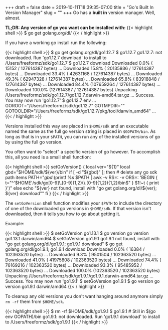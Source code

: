 +++ 
draft = false
date = 2019-10-11T18:39:35-07:00
title = "Go's Built In Version Manager"
slug = "" 
+++
Go has a **built in** version manager. Well, almost.

**TL;DR: Any version of go you want can be installed with:**
{{< highlight shell >}}
$ go get golang.org/dl/<go version string>
{{< / highlight >}}

If you have a working go install run the following:

{{< highlight shell >}}
$ go get golang.org/dl/go1.12.7
$ go1.12.7
go1.12.7: not downloaded. Run 'go1.12.7 download' to install to /Users/freeformz/sdk/go1.12.7
$ go1.12.7 download
Downloaded   0.0% (    15152 / 127614387 bytes) ...
Downloaded  15.8% ( 20135936 / 127614387 bytes) ...
Downloaded  33.4% ( 42631168 / 127614387 bytes) ...
Downloaded  49.3% ( 62947328 / 127614387 bytes) ...
Downloaded  65.8% ( 83918848 / 127614387 bytes) ...
Downloaded  84.4% (107659264 / 127614387 bytes) ...
Downloaded 100.0% (127614387 / 127614387 bytes)
Unpacking /Users/freeformz/sdk/go1.12.7/go1.12.7.darwin-amd64.tar.gz ...
Success. You may now run 'go1.12.7'
$ go1.12.7 env
...
GOROOT="/Users/freeformz/sdk/go1.12.7"
GOTMPDIR=""
GOTOOLDIR="/Users/freeformz/sdk/go1.12.7/pkg/tool/darwin_amd64"
...
{{< / highlight >}}


Versions installed this way are placed in `$HOME/sdk` and an executable named the same as the full go version string is placed in `$GOPATH/bin`. As long as that is in your `$PATH`, you can run any of the installed versions of go by using the full go version.

You often want to "select" a specific version of go however. To accomplish this, all you need is a small shell function:

{{< highlight shell >}}
setGoVersion() {
  local ver="${1}"
  local gbd="$HOME/sdk/${ver}/bin"
  if [ -d "${gbd}" ]; then
    # delete any go sdk path items
    PATH="${gbd}:$(printf %s $PATH | awk -v RS=: -v ORS=: 'BEGIN { t="^'$HOME'/sdk/go[0-9]\.[0-9]{1,2}(\.[0-9]{1,2}){1,2}/bin$" } $1!~t { print }')"
  else
    echo "${ver} not found, install with \"go get golang.org/dl/${ver}; ${ver} download\""
  fi
}
{{< / highlight >}}

The `setGoVersion` shell function modifies your `$PATH` to include the directory of one of the downloaded go versions in `$HOME/sdk`. If that version isn't downloaded, then it tells you how to go about getting it.

Example:

{{< highlight shell >}}
$ setGoVersion go1.13.1
$ go version
go version go1.13.1 darwin/amd64
$ setGoVersion go1.9.1 
go1.9.1 not found, install with "go get golang.org/dl/go1.9.1; go1.9.1 download"
$ go get golang.org/dl/go1.9.1; go1.9.1 download 
Downloaded   0.0% (    16384 / 102363520 bytes) ...
Downloaded   9.3% (  9501504 / 102363520 bytes) ...
Downloaded  41.0% ( 41975808 / 102363520 bytes) ...
Downloaded  74.4% ( 76169216 / 102363520 bytes) ...
Downloaded  93.3% ( 95485952 / 102363520 bytes) ...
Downloaded 100.0% (102363520 / 102363520 bytes)
Unpacking /Users/freeformz/sdk/go1.9.1/go1.9.1.darwin-amd64.tar.gz ...
Success. You may now run 'go1.9.1'
$ setGoVersion go1.9.1
$ go version
go version go1.9.1 darwin/amd64
{{< / highlight >}}

To cleanup any old versions you don't want hanging around anymore simply `rm -rf` them from `$HOME/sdk`.

{{< highlight shell >}}
$ rm -rf $HOME/sdk/go1.9.1
$ go1.9.1        # Still in $(go env GOPATH)/bin
go1.9.1: not downloaded. Run 'go1.9.1 download' to install to /Users/freeformz/sdk/go1.9.1
{{< / highlight >}}